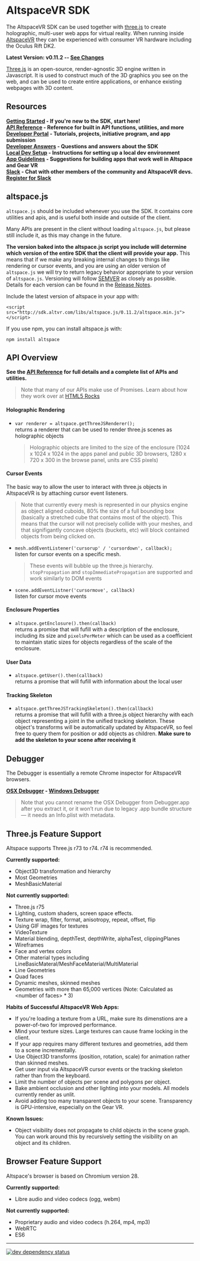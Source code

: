 # AltspaceVR SDK

The AltspaceVR SDK can be used together with [three.js] to create holographic, multi-user web apps for virtual reality. When running inside [AltspaceVR](http://altvr.com/) they can be experienced with consumer VR hardware including the Oculus Rift DK2.  

**Latest Version: v0.11.2 -- [See Changes](https://github.com/AltspaceVR/AltspaceSDK/releases/tag/v0.11.2)**  

<!-- 
!!!!!!!!!!!!!!!!!!!!!!!!!!!!!!!!!!!!!!!!!!!!!!!!!!!!!!!!!!!!!!!!!
THIS FILE IS GENERATED FROM README.md.template. EDIT THAT INSTEAD
!!!!!!!!!!!!!!!!!!!!!!!!!!!!!!!!!!!!!!!!!!!!!!!!!!!!!!!!!!!!!!!!!
--> 

[Three.js](http://threejs.org/) is an open-source, render-agnostic 3D engine written in Javascript. It is used to construct much of the 3D graphics you see on the web, and can be used to create entire applications, or enhance existing webpages with 3D content.

## Resources

**[Getting Started] - If you're new to the SDK, start here!**  
**[API Reference] - Reference for built in API functions, utilities, and more**  
**[Developer Portal] - Tutorials, projects, initiative program, and app submission**  
**[Developer Answers] - Questions and answers about the SDK**  
**[Local Dev Setup] - Instructions for setting up a local dev environment**  
**[App Guidelines] - Suggestions for building apps that work well in Altspace and Gear VR**    
**[Slack] - Chat with other members of the community and AltspaceVR devs.  [Register for Slack](http://altspacevr-slackin.herokuapp.com)**  


## altspace.js 

`altspace.js` should be included whenever you use the SDK. It contains core utilities and apis, and is useful both inside and outside of the client.  

Many APIs are present in the client without loading `altspace.js`, but please still include it, as this may change in the future.  

**The version baked into the altspace.js script you include will determine which version of the entire SDK that the client will provide your app.** This means that if we make any breaking internal changes to things like rendering or cursor events, and you are using an older version of `altspace.js` we will try to return legacy behavior appropriate to your version of `altspace.js`. Versioning will follow [SEMVER](http://semver.org/) as closely as possible. Details for each version can be found in the [Release Notes](https://github.com/AltspaceVR/AltspaceSDK/releases).

Include the latest version of altspace in your app with:

`<script src="http://sdk.altvr.com/libs/altspace.js/0.11.2/altspace.min.js"></script>`

If you use npm, you can install altspace.js with:

`npm install altspace`

## API Overview  

**See the [API Reference](http://altspacevr.github.io/AltspaceSDK/doc) for full details and a complete list of APIs and utilities.**  

> Note that many of our APIs make use of Promises. Learn about how they work over at [HTML5 Rocks](http://www.html5rocks.com/en/tutorials/es6/promises/)

#### Holographic Rendering

* `var renderer = altspace.getThreeJSRenderer();`  
 returns a renderer that can be used to render three.js scenes as holographic objects  

  > Holographic objects are limited to the size of the enclosure (1024 x 1024 x 1024 in the apps panel and public 3D browsers, 1280 x 720 x 300 in the browse panel, units are CSS pixels)

#### Cursor Events

The basic way to allow the user to interact with three.js objects in AltspaceVR is by attaching cursor event listeners. 

>Note that currently every mesh is represented in our physics engine as object aligned cuboids, 80% the size of a full bounding box (basically a stretched cube that contains most of the object). This means that the cursor will not precisely collide with your meshes, and that signifigantly concave objects (buckets, etc) will block contained objects from being clicked on.

* `mesh.addEventListener('cursorup' / 'cursordown', callback);`  
 listen for cursor events on a specific mesh.  

  >These events will bubble up the three.js hierarchy. `stopPropagation` and `stopImmediatePropagation` are supported and work similarly to DOM events
* `scene.addEventListner('cursormove', callback)`  
 listen for cursor move events

#### Enclosure Properties

* `altspace.getEnclosure().then(callback)`  
 returns a promise that will fufill with a description of the enclosure, including its size and `pixelsPerMeter` which can be used as a coefficient to maintain static sizes for objects regardless of the scale of the enclosure.  

#### User Data

* `altspace.getUser().then(callback)`  
 returns a promise that will fufill with information about the local user

#### Tracking Skeleton

* `altspace.getThreeJSTrackingSkeleton().then(callback)`  
 returns a promise that will fufill with a three.js object hierarchy with each object representing a joint in the unified tracking skeleton. These object's transforms will be automatically updated by AltspaceVR, so feel free to query them for position or add objects as children. **Make sure to add the skeleton to your scene after receiving it**

## Debugger

The Debugger is essentially a remote Chrome inspector for AltspaceVR browsers.  

**[OSX Debugger](http://sdk.altvr.com/debugger/DebuggerMacOSX.zip) - [Windows Debugger](http://sdk.altvr.com/debugger/DebuggerWindows.zip)**   
> Note that you cannot rename the OSX Debugger from Debugger.app after you extract it, or it won’t run due to legacy .app bundle structure — it needs an Info.plist with metadata.  

## Three.js Feature Support
Altspace supports Three.js r73 to r74. r74 is recommended.

**Currently supported:**
* Object3D transformation and hierarchy
* Most Geometries
* MeshBasicMaterial

**Not currently supported:**
* Three.js r75
* Lighting, custom shaders, screen space effects.
* Texture wrap, filter, format, anisotropy, repeat, offset, flip
* Using GIF images for textures
* VideoTexture
* Material blending, depthTest, depthWrite, alphaTest, clippingPlanes
* Wireframes
* Face and vertex colors
* Other material types including LineBasicMateral/MeshFaceMaterial/MultiMaterial
* Line Geometries
* Quad faces
* Dynamic meshes, skinned meshes
* Geometries with more than 65,000 vertices (Note: Calculated as &lt;number of faces&gt; * 3)

**Habits of Successful AltspaceVR Web Apps:**
* If you're loading a texture from a URL, make sure its dimenstions are a power-of-two for improved performance.
* Mind your texture sizes. Large textures can cause frame locking in the client.
* If your app requires many different textures and geometries, add them to a scene incrementally.
* Use Object3D transforms (position, rotation, scale) for animation rather than skinned meshes.
* Get user input via AltspaceVR cursor events or the tracking skeleton rather than from the keyboard.
* Limit the number of objects per scene and polygons per object.
* Bake ambient occlusion and other lighting into your models. All models currently render as unlit.  
* Avoid adding too many transparent objects to your scene. Transparency is GPU-intensive, especially on the Gear VR.

**Known Issues:**
* Object visibility does not propagate to child objects in the scene graph. 
  You can work around this by recursively setting the visibility on an object and its children.

## Browser Feature Support
Altspace's browser is based on Chromium version 28.

**Currently supported:**
* Libre audio and video codecs (ogg, webm)

**Not currently supported:**
* Proprietary audio and video codecs (h.264, mp4, mp3)
* WebRTC
* ES6

[three.js]: http://threejs.org/

[Wiki]: https://github.com/AltspaceVR/AltspaceSDK/wiki
[Developer Answers]: http://answers.altvr.com
[GitHub Issues]: https://github.com/AltspaceVR/AltspaceSDK/issues
[Developer Portal]: http://developer.altvr.com
[API Reference]: http://altspacevr.github.io/AltspaceSDK/doc/
[Local Dev Setup]: https://developer.altvr.com/local-dev/
[App Guidelines]: https://slack-files.com/T0B35FQCT-F0LED1QC9-299cb2300f
[Getting Started]: https://developer.altvr.com/get-started/
[Slack]: https://altspacevrsdk.slack.com

[Tutorial Series]: https://developer.altvr.com/get-started/

[Flocking Birds]: http://threejs.org/examples/canvas_geometry_birds.html "Objects simulating the Boid flocking algorithm."
[Voxel Painter]: http://threejs.org/examples/#webgl_interactive_voxelpainter "Interactively add objects to the world."
[Draggable Cubes]: http://threejs.org/examples/#webgl_interactive_draggablecubes "Click-and-drag to move objects around."
[Falling Cubes]: http://chandlerprall.github.io/Physijs/examples/collisions.html "Gravity/collision simulation using Physijs plugin."
[OBJ/MTL Import]: http://threejs.org/examples/#webgl_loader_obj_mtl "Load objects from OBJ/MTL files from Blender."
[Hemisphere Light]: http://threejs.org/examples/#webgl_lights_hemisphere "Flying bird, with a dynamic shadow and toggleable lighting."
[Material Reflection]: http://threejs.org/examples/#webgl_materials_cars_camaro "Car with a reflective material that can change color."
[Point Cloud]: http://threejs.org/examples/#webgl_particles_dynamic "People made of particles that fall to the ground then reconstruct."
[Three.js Scene]: http://threejs.org/examples/#webgl_loader_scene "Scene with eclectic objects exported from Three.js then imported back."
[Ocean Shader]: http://threejs.org/examples/#webgl_shaders_ocean "Sphere submerging into an ocean rendered with a custom WebGL shader."

[Live Coding Tutorial]: https://www.youtube.com/watch?v=R47GvXmvmec
[AltspaceVR looking for SDK Collaborators]: https://www.youtube.com/watch?v=dk8i5or4PJI

---

[![dev dependency status](https://david-dm.org/AltspaceVR/AltspaceSDK/dev-status.svg)](https://david-dm.org/AltspaceVR/AltspaceSDK/#info=devDependencies)
